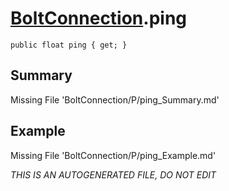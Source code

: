 # [BoltConnection](Types/BoltConnection.md).ping
`public float ping { get; }`
## Summary
Missing File 'BoltConnection/P/ping_Summary.md'
## Example
Missing File 'BoltConnection/P/ping_Example.md'

*THIS IS AN AUTOGENERATED FILE, DO NOT EDIT*
